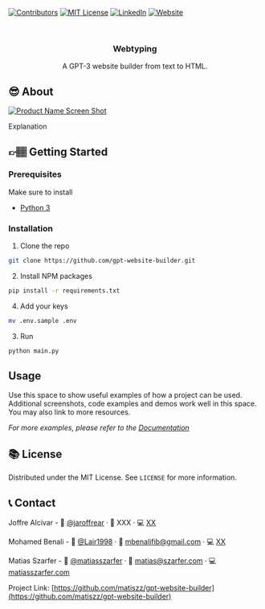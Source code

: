 [![Contributors][contributors-shield]][contributors-url]
[![MIT License][license-shield]][license-url]
[![LinkedIn][linkedin-shield]][linkedin-url]
[![Website][website-shield]][website-url]



<!-- PROJECT LOGO -->
<br />
<p align="center">
<!--  
 <a href="https://github.com/matiszz/gpt-website-builder">
    <img src="images/logo.png" alt="Logo" width="80" height="80">
  </a>
 -->
  <h3 align="center">Webtyping</h3>

  <p align="center">
    A GPT-3 website builder from text to HTML.
  </p>
</p>


<!-- About the project -->
## 😎 About

[![Product Name Screen Shot][product-screenshot]](https://example.com)

Explanation


<!-- GETTING STARTED -->
## 👉🏽 Getting Started

### Prerequisites
Make sure to install
- [Python 3](https://www.python.org/downloads/)

### Installation

1. Clone the repo
```sh
git clone https://github.com/gpt-website-builder.git
```
2. Install NPM packages
```sh
pip install -r requirements.txt
```
4. Add your keys
```sh
mv .env.sample .env 
```
3. Run
```sh
python main.py
```


<!-- USAGE EXAMPLES -->
## Usage

Use this space to show useful examples of how a project can be used. Additional screenshots, code examples and demos work well in this space. You may also link to more resources.

_For more examples, please refer to the [Documentation](https://example.com)_



<!-- LICENSE -->
## 📚 License

Distributed under the MIT License. See `LICENSE` for more information.



<!-- CONTACT -->
## 📞 Contact

Joffre Alcivar - 🐤 [@jaroffrear](https://twitter.com/jaroffrear) · 📧 XXX · 💻 [XX](https://XX.com)

Mohamed Benali - 🐤 [@Lair1998](https://twitter.com/Lair1998) · 📧 mbenalifib@gmail.com · 💻 [XX](https://XX.com)

Matias Szarfer - 🐤 [@matiasszarfer](https://twitter.com/matiasszarfer) · 📧 matias@szarfer.com · 💻 [matiasszarfer.com](https://matiasszarfer.com)

Project Link: [https://github.com/matiszz/gpt-website-builder](https://github.com/matiszz/gpt-website-builder)


<!-- MARKDOWN LINKS & IMAGES -->
<!-- https://www.markdownguide.org/basic-syntax/#reference-style-links -->
[contributors-shield]: https://img.shields.io/github/contributors/matiszz/gpt-website-builder.svg?style=flat-square
[contributors-url]: https://github.com/matiszz/gpt-website-builder/graphs/contributors

[license-shield]: https://img.shields.io/github/license/matiszz/gpt-website-builder.svg?style=flat-square
[license-url]: https://github.com/matiszz/gpt-website-builder/blob/master/LICENSE.txt

[linkedin-shield]: https://img.shields.io/badge/-LinkedIn-black.svg?style=flat-square&logo=linkedin&colorB=555
[linkedin-url]: https://linkedin.com/in/matias-szarfer

[website-shield]: https://img.shields.io/badge/-Website-black.svg?style=flat-square&colorB=555
[website-url]: https://matias.szarfer.com

[product-screenshot]: images/screenshot.png

